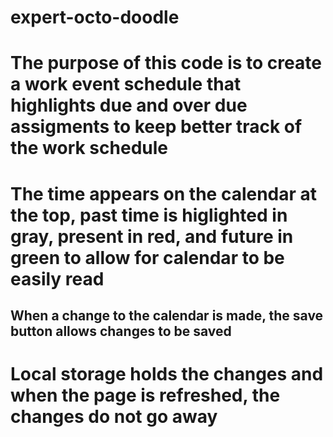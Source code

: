 # expert-octo-doodle

# The purpose of this code is to create a work event schedule that highlights due and over due assigments to keep better track of the work schedule

# The time appears on the calendar at the top, past time is higlighted in gray, present in red, and future in green to allow for calendar to be easily read

## When a change to the calendar is made, the save button allows changes to be saved

# Local storage holds the changes and when the page is refreshed, the changes do not go away

